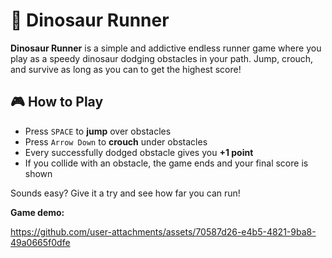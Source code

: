 # 🦖 Dinosaur Runner

**Dinosaur Runner** is a simple and addictive endless runner game where you play as a speedy dinosaur dodging obstacles in your path. Jump, crouch, and survive as long as you can to get the highest score!

## 🎮 How to Play

- Press `SPACE` to **jump** over obstacles
- Press `Arrow Down` to **crouch** under obstacles
- Every successfully dodged obstacle gives you **+1 point**
- If you collide with an obstacle, the game ends and your final score is shown

Sounds easy? Give it a try and see how far you can run!

**Game demo:**

https://github.com/user-attachments/assets/70587d26-e4b5-4821-9ba8-49a0665f0dfe

